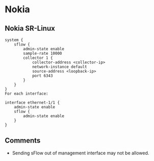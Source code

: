 # Nokia

## Nokia SR-Linux

```
system {
    sflow {
        admin-state enable
        sample-rate 10000
        collector 1 {
            collector-address <collector-ip>
            network-instance default
            source-address <loopback-ip>
            port 6343
        }
    }
}
For each interface:

interface ethernet-1/1 {
    admin-state enable
    sflow {
        admin-state enable
    }
}
```
## Comments
* Sending sFlow out of management interface may not be allowed.
